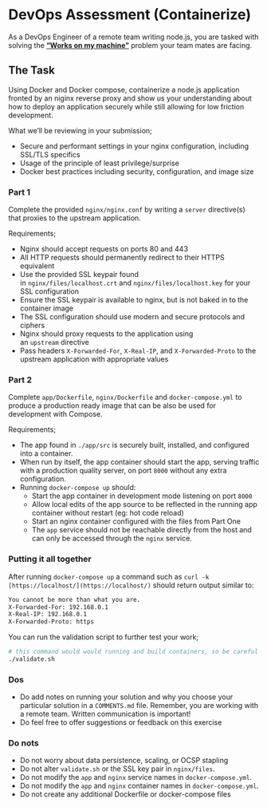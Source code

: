 # DevOps Assessment (Containerize)

As a DevOps Engineer of a remote team writing node.js, you are tasked with solving the **[“Works on my machine”](https://blog.codinghorror.com/the-works-on-my-machine-certification-program/)** problem your team mates are facing.

## The Task

Using Docker and Docker compose, containerize a node.js application fronted by an niginx reverse proxy and show us your understanding about how to deploy an application securely while still allowing for low friction development.

What we’ll be reviewing in your submission;

- Secure and performant settings in your nginx configuration, including SSL/TLS specifics
- Usage of the principle of least privilege/surprise
- Docker best practices including security, configuration, and image size

### Part 1

Complete the provided `nginx/nginx.conf` by writing a `server` directive(s) that proxies to the upstream application.

Requirements;

- Nginx should accept requests on ports 80 and 443
- All HTTP requests should permanently redirect to their HTTPS equivalent
- Use the provided SSL keypair found in `nginx/files/localhost.crt` and `nginx/files/localhost.key` for your SSL configuration
- Ensure the SSL keypair is available to nginx, but is not baked in to the container image
- The SSL configuration should use modern and secure protocols and ciphers
- Nginx should proxy requests to the application using an `upstream` directive
- Pass headers `X-Forwarded-For`, `X-Real-IP`, and `X-Forwarded-Proto` to the upstream application with appropriate values

### Part 2

Complete `app/Dockerfile`, `nginx/Dockerfile` and `docker-compose.yml` to produce a production ready image that can be also be used for development with Compose.

Requirements;

- The app found in `./app/src` is securely built, installed, and configured into a container.
- When run by itself, the app container should start the app, serving traffic with a production quality server, on port `8000` without any extra configuration.
- Running `docker-compose up` should:
    - Start the app container in development mode listening on port `8000`
    - Allow local edits of the app source to be reflected in the running app container without restart (eg: hot code reload)
    - Start an nginx container configured with the files from Part One
    - The `app` service should not be reachable directly from the host and can only be accessed through the `nginx` service.

### Putting it all together

After running `docker-compose up` a command such as `curl -k [https://localhost/](https://localhost/)` should return output similar to:

```bash
You cannot be more than what you are.
X-Forwarded-For: 192.168.0.1
X-Real-IP: 192.168.0.1
X-Forwarded-Proto: https
```

You can run the validation script to further test your work;

```bash
# this command would would running and build containers, so be careful
./validate.sh
```

### Dos

- Do add notes on running your solution and why you choose your particular solution in a `COMMENTS.md` file. Remember, you are working with a remote team. Written communication is important!
- Do feel free to offer suggestions or feedback on this exercise

### Do nots

- Do not worry about data persistence, scaling, or OCSP stapling
- Do not alter `validate.sh` or the SSL key pair in `nginx/files`.
- Do not modify the `app` and `nginx` service names in `docker-compose.yml`.
- Do not modify the `app` and `nginx` container names in `docker-compose.yml`.
- Do not create any additional Dockerfile or docker-compose files